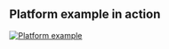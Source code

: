 
## Platform example in action
[![Platform example](https://img.youtube.com/vi/RaSbU2y8B-0/3.jpg)](https://youtu.be/RaSbU2y8B-0?si=dGzutgYz2XXNZgLY)